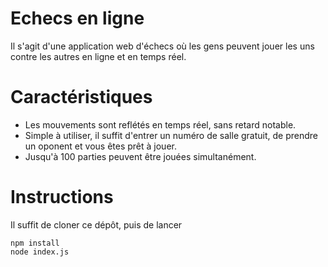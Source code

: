 # Echecs en ligne
Il s'agit d'une application web d'échecs où les gens peuvent jouer les uns contre les autres en ligne et en temps réel. 

# Caractéristiques
<ul>
  <li>Les mouvements sont reflétés en temps réel, sans retard notable.</li>
  <li>Simple à utiliser, il suffit d'entrer un numéro de salle gratuit, de prendre un oponent et vous êtes prêt à jouer.</li>
  <li>Jusqu'à 100 parties peuvent être jouées simultanément.</li>
</ul>

# Instructions
Il suffit de cloner ce dépôt, puis de lancer
```
npm install
node index.js
```
